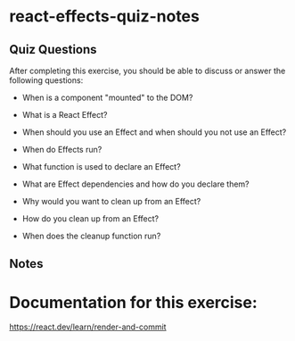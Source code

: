 # react-effects-quiz-notes

## Quiz Questions

After completing this exercise, you should be able to discuss or answer the following questions:

- When is a component "mounted" to the DOM?

- What is a React Effect?

- When should you use an Effect and when should you not use an Effect?

- When do Effects run?

- What function is used to declare an Effect?

- What are Effect dependencies and how do you declare them?

- Why would you want to clean up from an Effect?

- How do you clean up from an Effect?

- When does the cleanup function run?

## Notes

# Documentation for this exercise:

https://react.dev/learn/render-and-commit

